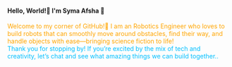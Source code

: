 
#### Hello, World!👋 I'm Syma Afsha 🌟

<div style="color: #FFA500; fontSize:20">
Welcome to my corner of GitHub!🤖 I am an Robotics Engineer who loves to build robots that can smoothly move around obstacles, find their way, and handle objects with ease—bringing science fiction to life!
</div>

<div style="color: #00BFFF;">
Thank you for stopping by! If you’re excited by the mix of tech and creativity, let’s chat and see what amazing things we can build together..
</div>
